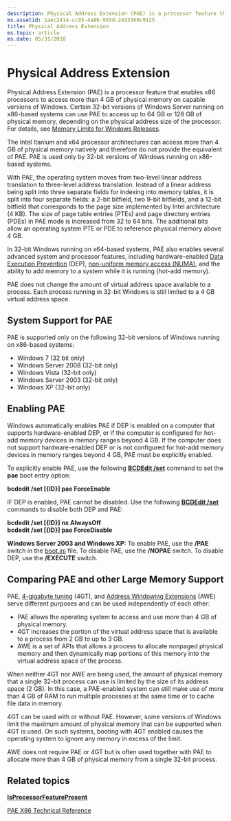 ```yaml
---
description: Physical Address Extension (PAE) is a processor feature that enables x86 processors to access more than 4 GB of physical memory on capable versions of Windows.
ms.assetid: 1aec2414-cc93-4a86-955d-2433360c9125
title: Physical Address Extension
ms.topic: article
ms.date: 05/31/2018
---
```


# Physical Address Extension

Physical Address Extension (PAE) is a processor feature that enables x86 processors to access more than 4 GB of physical memory on capable versions of Windows. Certain 32-bit versions of Windows Server running on x86-based systems can use PAE to access up to 64 GB or 128 GB of physical memory, depending on the physical address size of the processor. For details, see [Memory Limits for Windows Releases](memory-limits-for-windows-releases.md).

The Intel Itanium and x64 processor architectures can access more than 4 GB of physical memory natively and therefore do not provide the equivalent of PAE. PAE is used only by 32-bit versions of Windows running on x86-based systems.

With PAE, the operating system moves from two-level linear address translation to three-level address translation. Instead of a linear address being split into three separate fields for indexing into memory tables, it is split into four separate fields: a 2-bit bitfield, two 9-bit bitfields, and a 12-bit bitfield that corresponds to the page size implemented by Intel architecture (4 KB). The size of page table entries (PTEs) and page directory entries (PDEs) in PAE mode is increased from 32 to 64 bits. The additional bits allow an operating system PTE or PDE to reference physical memory above 4 GB.

In 32-bit Windows running on x64-based systems, PAE also enables several advanced system and processor features, including hardware-enabled [Data Execution Prevention](data-execution-prevention.md) (DEP), [non-uniform memory access (NUMA)](../procthread/numa-support.md), and the ability to add memory to a system while it is running (hot-add memory).

PAE does not change the amount of virtual address space available to a process. Each process running in 32-bit Windows is still limited to a 4 GB virtual address space.

## System Support for PAE

PAE is supported only on the following 32-bit versions of Windows running on x86-based systems:

-   Windows 7 (32 bit only)
-   Windows Server 2008 (32-bit only)
-   Windows Vista (32-bit only)
-   Windows Server 2003 (32-bit only)
-   Windows XP (32-bit only)

## Enabling PAE

Windows automatically enables PAE if DEP is enabled on a computer that supports hardware-enabled DEP, or if the computer is configured for hot-add memory devices in memory ranges beyond 4 GB. If the computer does not support hardware-enabled DEP or is not configured for hot-add memory devices in memory ranges beyond 4 GB, PAE must be explicitly enabled.

To explicitly enable PAE, use the following [**BCDEdit /set**](/windows-hardware/drivers/devtest/bcdedit--set) command to set the **pae** boot entry option:

 **bcdedit /set \[{ID}\] pae ForceEnable**  


IF DEP is enabled, PAE cannot be disabled. Use the following [**BCDEdit /set**](/windows-hardware/drivers/devtest/bcdedit--set) commands to disable both DEP and PAE:

 **bcdedit /set \[{ID}\] nx AlwaysOff**  
**bcdedit /set \[{ID}\] pae ForceDisable**  


**Windows Server 2003 and Windows XP:** To enable PAE, use the **/PAE** switch in the [boot.ini](/windows-hardware/drivers/devtest/overview-of-the-boot-ini-file) file. To disable PAE, use the **/NOPAE** switch. To disable DEP, use the **/EXECUTE** switch.

## Comparing PAE and other Large Memory Support

PAE, [4-gigabyte tuning](4-gigabyte-tuning.md) (4GT), and [Address Windowing Extensions](address-windowing-extensions.md) (AWE) serve different purposes and can be used independently of each other:

-   PAE allows the operating system to access and use more than 4 GB of physical memory.
-   4GT increases the portion of the virtual address space that is available to a process from 2 GB to up to 3 GB.
-   AWE is a set of APIs that allows a process to allocate nonpaged physical memory and then dynamically map portions of this memory into the virtual address space of the process.

When neither 4GT nor AWE are being used, the amount of physical memory that a single 32-bit process can use is limited by the size of its address space (2 GB). In this case, a PAE-enabled system can still make use of more than 4 GB of RAM to run multiple processes at the same time or to cache file data in memory.

4GT can be used with or without PAE. However, some versions of Windows limit the maximum amount of physical memory that can be supported when 4GT is used. On such systems, booting with 4GT enabled causes the operating system to ignore any memory in excess of the limit.

AWE does not require PAE or 4GT but is often used together with PAE to allocate more than 4 GB of physical memory from a single 32-bit process.

## Related topics



[**IsProcessorFeaturePresent**](/windows/win32/api/processthreadsapi/nf-processthreadsapi-isprocessorfeaturepresent)
</dt> <dt>

[PAE X86 Technical Reference](/previous-versions/windows/it-pro/windows-server-2003/cc728455(v=ws.10))
</dt> </dl>

 

 
